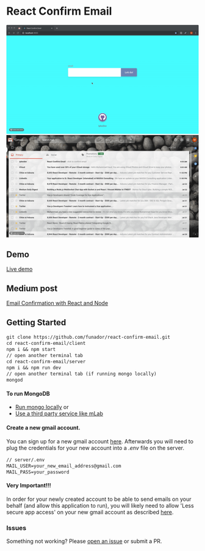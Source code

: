 # React Confirm Email

![React Image Upload](demo.gif)
![React Image Upload](demo2.gif)
## Demo
[Live demo](http://react-confirm-email.surge.sh)

## Medium post
[Email Confirmation with React and Node](https://medium.com/p/257e5d9de725/)

## Getting Started

```
git clone https://github.com/funador/react-confirm-email.git
cd react-confirm-email/client
npm i && npm start
// open another terminal tab
cd react-confirm-email/server
npm i && npm run dev
// open another terminal tab (if running mongo locally)
mongod
```
#### To run MongoDB 
* [Run mongo locally](https://medium.com/@peaonunes/how-to-install-mongodb-mac-1c70dc240f5b)
or
* [Use a third party service like mLab](https://medium.com/@alialhaddad/how-to-setup-a-online-mongo-db-database-using-mlab-24bb583720ba)

#### Create a new gmail account. 
You can sign up for a new gmail account [here](https://accounts.google.com/signup?hl=en-GB). Afterwards you will need to plug the credentials for your new account into a *.env* file on the server.

```shell
// server/.env
MAIL_USER=your_new_email_address@gmail.com
MAIL_PASS=your_password
```
#### Very Important!!!
In order for your newly created account to be able to send emails on your behalf (and allow this application to run), you will likely need to allow 'Less secure app access' on your new gmail account as described [here](https://support.google.com/accounts/answer/6010255?hl=en). 

### Issues

Something not working?  Please [open an issue](https://github.com/funador/react-confirm-email/issues) or submit a PR.
